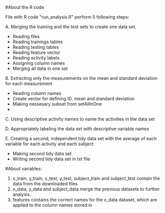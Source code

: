 #About the R code

File with R code "run_analysis.R" perform 5 following steps:

A. Merging the training and the test sets to create one data set.
  - Reading files
  - Reading trainings tables
  - Reading testing tables
  - Reading feature vector
  - Reading activity labels
  - Assigning column names
  - Merging all data in one set
   
B. Extracting only the measurements on the mean and standard deviation for each measurement
  - Reading column names
  - Create vector for defining ID, mean and standard deviation
  - Making nessesary subset from setAllInOne
  - 
C. Using descriptive activity names to name the activities in the data set

D. Appropriately labeling the data set with descriptive variable names

E. Creating a second, independent tidy data set with the average of each variable for each activity and each subject
  - Making second tidy data set
  - Writing second tidy data set in txt file

#About variables:

1. x_train, y_train, x_test, y_test, subject_train and subject_test contain the data from the downloaded files.
2. x_data, y_data and subject_data merge the previous datasets to further analysis.
3. features contains the correct names for the x_data dataset, which are applied to the column names stored in


